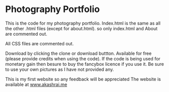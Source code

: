 # Photography Portfolio

This is the code for my photography portfolio.
Index.html is the same as all the other .html files (except for about.html).
so  only index.html and About are commented out.

All CSS files are commented out.

Download by clicking the clone or download buttton. Available for free (please provide credits when using the code).
If the code is being used for monetary gain then besure to buy the fancybox licence if you use it.
Be sure to use your own pictures as I have not provided any.

This is my first website so any feedback will be appreciated
The website is available at www.akashrai.me
